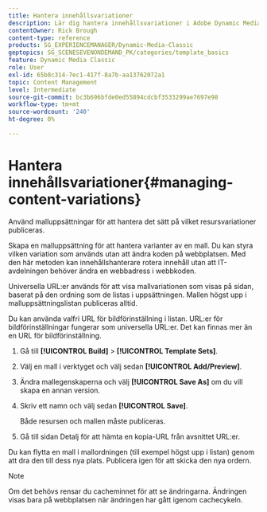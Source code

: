 ```yaml
---
title: Hantera innehållsvariationer
description: Lär dig hantera innehållsvariationer i Adobe Dynamic Media Classic.
contentOwner: Rick Brough
content-type: reference
products: SG_EXPERIENCEMANAGER/Dynamic-Media-Classic
geptopics: SG_SCENESEVENONDEMAND_PK/categories/template_basics
feature: Dynamic Media Classic
role: User
exl-id: 65b8c314-7ec1-417f-8a7b-aa13762072a1
topic: Content Management
level: Intermediate
source-git-commit: bc3b696bfde0ed55894cdcbf3533299ae7697e98
workflow-type: tm+mt
source-wordcount: '240'
ht-degree: 0%

---
```


# Hantera innehållsvariationer{#managing-content-variations}

Använd malluppsättningar för att hantera det sätt på vilket resursvariationer publiceras.

Skapa en malluppsättning för att hantera varianter av en mall. Du kan styra vilken variation som används utan att ändra koden på webbplatsen. Med den här metoden kan innehållshanterare rotera innehåll utan att IT-avdelningen behöver ändra en webbadress i webbkoden.

Universella URL:er används för att visa mallvariationen som visas på sidan, baserat på den ordning som de listas i uppsättningen. Mallen högst upp i malluppsättningslistan publiceras alltid.

Du kan använda valfri URL för bildförinställning i listan. URL:er för bildförinställningar fungerar som universella URL:er. Det kan finnas mer än en URL för bildförinställning.

1. Gå till **[!UICONTROL Build]** > **[!UICONTROL Template Sets]**.
1. Välj en mall i verktyget och välj sedan **[!UICONTROL Add/Preview]**.
1. Ändra mallegenskaperna och välj **[!UICONTROL Save As]** om du vill skapa en annan version.
1. Skriv ett namn och välj sedan **[!UICONTROL Save]**.

   Både resursen och mallen måste publiceras.

1. Gå till sidan Detalj för att hämta en kopia-URL från avsnittet URL:er.

Du kan flytta en mall i mallordningen (till exempel högst upp i listan) genom att dra den till dess nya plats. Publicera igen för att skicka den nya ordern.

>[!NOTE]
>
>Om det behövs rensar du cacheminnet för att se ändringarna. Ändringen visas bara på webbplatsen när ändringen har gått igenom cachecykeln.
